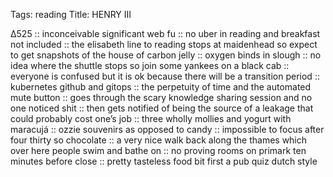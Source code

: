 Tags: reading
Title: HENRY III
  
∆525 :: inconceivable significant web fu :: no uber in reading and breakfast not included :: the elisabeth line to reading stops at maidenhead so expect to get snapshots of the house of carbon jelly :: oxygen binds in slough :: no idea where the shuttle stops so join some yankees on a black cab :: everyone is confused but it is ok because there will be a transition period :: kubernetes github and gitops :: the perpetuity of time and the automated mute button :: goes through the scary knowledge sharing session and no one noticed shit :: then gets notified of being the source of a leakage that could probably cost one’s job :: three wholly mollies and yogurt with maracujá :: ozzie souvenirs as opposed to candy :: impossible to focus after four thirty so chocolate :: a very nice walk back along the thames which over here people swim and bathe on :: no proving rooms on primark ten minutes before close :: pretty tasteless food bit first a pub quiz dutch style